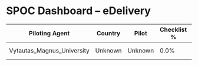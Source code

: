 # SPOC Dashboard – eDelivery

| Piloting Agent | Country | Pilot | Checklist % | Last Update | Status |
|----------------|---------|--------|--------------|-------------|--------|
| Vytautas_Magnus_University | Unknown | Unknown | 0.0% | 2025-04-07 | Blocked |
